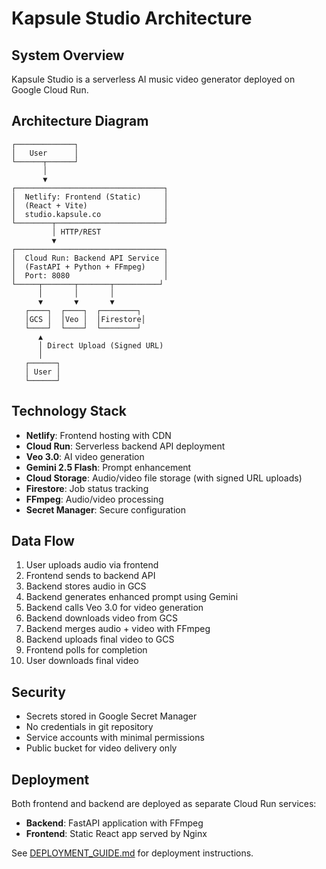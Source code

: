 # Kapsule Studio Architecture

## System Overview

Kapsule Studio is a serverless AI music video generator deployed on Google Cloud Run.

## Architecture Diagram

```
┌─────────────┐
│   User      │
└──────┬──────┘
       │
       ▼
┌─────────────────────────────────┐
│  Netlify: Frontend (Static)     │
│  (React + Vite)                 │
│  studio.kapsule.co              │
└────────┬────────────────────────┘
         │ HTTP/REST
         ▼
┌─────────────────────────────────┐
│  Cloud Run: Backend API Service │
│  (FastAPI + Python + FFmpeg)    │
│  Port: 8080                     │
└─────┬───────┬───────┬──────────┘
      │       │       │
      ▼       ▼       ▼
   ┌────┐  ┌────┐  ┌────────┐
   │GCS │  │Veo │  │Firestore│
   └────┘  └────┘  └────────┘
      ▲
      │ Direct Upload (Signed URL)
      │
   ┌──────┐
   │ User │
   └──────┘
```

## Technology Stack

- **Netlify**: Frontend hosting with CDN
- **Cloud Run**: Serverless backend API deployment
- **Veo 3.0**: AI video generation
- **Gemini 2.5 Flash**: Prompt enhancement
- **Cloud Storage**: Audio/video file storage (with signed URL uploads)
- **Firestore**: Job status tracking
- **FFmpeg**: Audio/video processing
- **Secret Manager**: Secure configuration

## Data Flow

1. User uploads audio via frontend
2. Frontend sends to backend API
3. Backend stores audio in GCS
4. Backend generates enhanced prompt using Gemini
5. Backend calls Veo 3.0 for video generation
6. Backend downloads video from GCS
7. Backend merges audio + video with FFmpeg
8. Backend uploads final video to GCS
9. Frontend polls for completion
10. User downloads final video

## Security

- Secrets stored in Google Secret Manager
- No credentials in git repository
- Service accounts with minimal permissions
- Public bucket for video delivery only

## Deployment

Both frontend and backend are deployed as separate Cloud Run services:
- **Backend**: FastAPI application with FFmpeg
- **Frontend**: Static React app served by Nginx

See [DEPLOYMENT_GUIDE.md](DEPLOYMENT_GUIDE.md) for deployment instructions.
